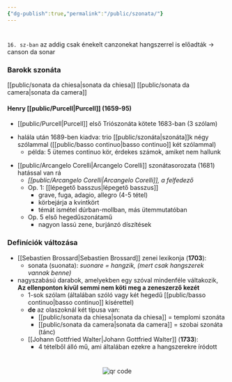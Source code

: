 ```yaml
---
{"dg-publish":true,"permalink":"/public/szonata/"}
---
```


#

`16. sz-ban` az addig csak énekelt canzonekat hangszerrel is előadták -> canson da sonar

### Barokk szonáta

[[public/sonata da chiesa\|sonata da chiesa]]
[[public/sonata da camera\|sonata da camera]]

#### Henry [[public/Purcell\|Purcell]] (1659-95)
* [[public/Purcell\|Purcell]] első Triószonáta kötete 1683-ban (3 szólam)
- halála után 1689-ben kiadva: trio [[public/szonáta\|szonáta]]k négy szólammal ([[public/basso continuo\|basso continuo]] két szólammal)
	* példa: 5 ütemes continuo kör, érdekes számok, amiket nem hallunk
* [[public/Arcangelo Corelli\|Arcangelo Corelli]] szonátasorozata (1681) hatással van rá 
	* *[[public/Arcangelo Corelli\|Arcangelo Corelli]], a felfedező*
	* Op. 1: [[lépegető basszus\|lépegető basszus]]
		* grave, fuga, adagio, allegro (4-5 tétel)
		* körbejárja a kvintkört
		* témát ismétel dúrban-mollban, más ütemmutatóban
	- Op. 5 első hegedűszonátamű
		- nagyon lassú zene, burjánzó díszítések
	
### Definíciók változása

- [[Sebastien Brossard\|Sebastien Brossard]] zenei lexikonja (**1703**):
	- sonata (suonata): *suonare = hangzik, (mert csak hangszerek vannak benne)*
- nagyszabású darabok, amelyekben egy szóval mindenféle váltakozik, **Az ellenponton kívül semmi nem köti meg a zeneszerző kezét**
	- 1-sok szólam (általában szóló vagy két hegedű [[public/basso continuo\|basso continuo]] kísérettel)
	- **de** az olaszoknál két típusa van:
		- [[public/sonata da chiesa\|sonata da chiesa]] = templomi szonáta
		- [[public/sonata da camera\|sonata da camera]] = szobai szonáta (tánc)
	* [[Johann Gottfried Walter\|Johann Gottfried Walter]] (**1733**):
		- 4 tételből álló mű, ami általában ezekre a hangszerekre íródott





#
<p style="text-align: center;"><img src="https://chart.googleapis.com/chart?cht=qr&chl=https://notes.andrasdenes.com/szonata&chs=180x180&choe=UTF-8&chld=L|2" alt="qr code"></p>

